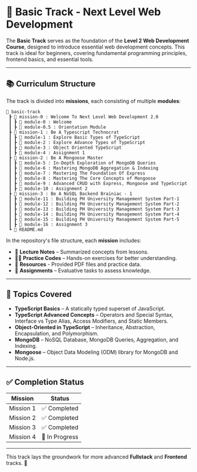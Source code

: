 # 🏁 Basic Track - Next Level Web Development

The **Basic Track** serves as the foundation of the **Level 2 Web Development Course**, designed to introduce essential web development concepts. This track is ideal for beginners, covering fundamental programming principles, frontend basics, and essential tools.

---

## 📚 Curriculum Structure

The track is divided into **missions**, each consisting of multiple **modules**:

```text
📂 basic-track
 ┣ 📂 mission-0 : Welcome To Next Level Web Development 2.0
 ┃ ┣ 📂 module-0 : Welcome
 ┃ ┣ 📂 module-0.5 : Orientation Module
 ┣ 📂 mission-1 : Be A Typescript Technocrat
 ┃ ┣ 📂 module-1 : Explore Basic Types of TypeScript
 ┃ ┣ 📂 module-2 : Explore Advance Types of TypeScript
 ┃ ┣ 📂 module-3 : Object Oriented TypeScript
 ┃ ┣ 📂 module-4 : Assignment 1
 ┣ 📂 mission-2 : Be A Mongoose Master
 ┃ ┣ 📂 module-5 : In-Depth Exploration of MongoDB Queries
 ┃ ┣ 📂 module-6 : Mastering MongoDB Aggregation & Indexing
 ┃ ┣ 📂 module-7 : Mastering The Foundation Of Express
 ┃ ┣ 📂 module-8 : Mastering The Core Concepts of Mongoose
 ┃ ┣ 📂 module-9 : Advanced CRUD with Express, Mongoose and TypeScript
 ┃ ┣ 📂 module-10 : Assignment 2
 ┣ 📂 mission-3 : Be A NoSQL Backend Brainiac - 1
 ┃ ┣ 📂 module-11 : Building PH University Management System Part-1
 ┃ ┣ 📂 module-12 : Building PH University Management System Part-2
 ┃ ┣ 📂 module-13 : Building PH University Management System Part-3
 ┃ ┣ 📂 module-14 : Building PH University Management System Part-4
 ┃ ┣ 📂 module-15 : Building PH University Management System Part-5
 ┃ ┣ 📂 module-16 : Assignment 3
 ┗ 📜 README.md
```

In the repository's file structure, each **mission** includes:

- 📌 **Lecture Notes** – Summarized concepts from lessons.
- 🧑‍💻 **Practice Codes** – Hands-on exercises for better understanding.
- 📄 **Resources** - Provided PDF files and practice data.
- 📝 **Assignments** – Evaluative tasks to assess knowledge.

---

## 🎯 Topics Covered

- **TypeScript Basics** – A statically typed superset of JavaScript.
- **TypeScript Advanced Concepts** – Operators and Special Syntax, Interface vs Type Alias, Access Modifiers, and Static Members.
- **Object-Oriented in TypeScript** – Inheritance, Abstraction, Encapsulation, and Polymorphism.
- **MongoDB** – NoSQL Database, MongoDB Queries, Aggregation, and Indexing.
- **Mongoose** – Object Data Modeling (ODM) library for MongoDB and Node.js.

---

## ✅ Completion Status

| Mission   | Status         |
| --------- | -------------- |
| Mission 1 | ✅ Completed   |
| Mission 2 | ✅ Completed   |
| Mission 3 | ✅ Completed   |
| Mission 4 | 🚧 In Progress |

---

This track lays the groundwork for more advanced **Fullstack** and **Frontend** tracks. 🚀
